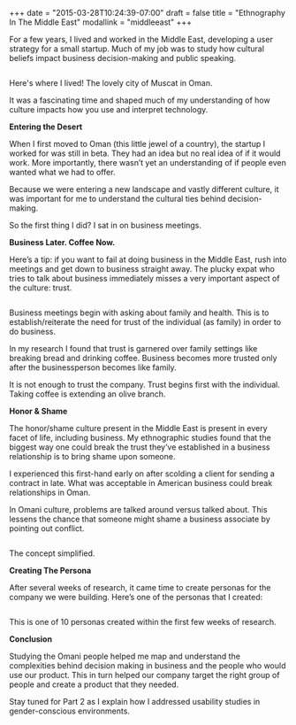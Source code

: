 +++
date = "2015-03-28T10:24:39-07:00"
draft = false
title = "Ethnography In The Middle East"
modallink = "middleeast"
+++

For a few years, I lived and worked in the Middle East, developing a user strategy for a small startup. Much of my job was to study how cultural beliefs impact business decision-making and public speaking. 

<a href="/images/projects/oman/oman-where-i-lived.png" data-lightbox="images-oman" data-title="Map of Oman"><img class="img-responsive img-centered img-responsive-small" src="/images/projects/oman/oman-where-i-lived.png" alt=""></a>
<div class="image-caption">Here's where I lived! The lovely city of Muscat in Oman.</div>

It was a fascinating time and shaped much of my understanding of how culture impacts how you use and interpret technology. 

**Entering the Desert**

When I first moved to Oman (this little jewel of a country), the startup I worked for was still in beta. They had an idea but no real idea of if it would work. More importantly, there wasn’t yet an understanding of if people even wanted what we had to offer. 

Because we were entering a new landscape and vastly different culture, it was important for me to understand the cultural ties behind decision-making. 

So the first thing I did? I sat in on business meetings. 


**Business Later. Coffee Now.** 

Here’s a tip: if you want to fail at doing business in the Middle East, rush into meetings and get down to business straight away.  The plucky expat who tries to talk about business immediately misses a very important aspect of the culture: trust. 

<a href="/images/projects/oman/oman-what.jpg" data-lightbox="images-oman" data-title="Business Later. Coffee Now"><img class="img-responsive img-centered img-responsive-small" src="/images/projects/oman/oman-what.jpg" alt=""></a>

<div class="image-caption">Business meetings begin with asking about family and health. This is to establish/reiterate the need for trust of the individual (as family) in order to do business.</div>

In my research I found that trust is garnered over family settings like breaking bread and drinking coffee. Business becomes more trusted only after the businessperson becomes like family.

It is not enough to trust the company. Trust begins first with the individual. Taking coffee is extending an olive branch.

**Honor & Shame** 

The honor/shame culture present in the Middle East is present in every facet of life, including business. My ethnographic studies found that the biggest way one could break the trust they’ve established in a business relationship is to bring shame upon someone. 

I experienced this first-hand early on after scolding a client for sending a contract in late.  What was acceptable in American business could break relationships in Oman.

In Omani culture, problems are talked around versus talked about. This lessens the chance that someone might shame a business associate by pointing out conflict. 

<a href="/images/projects/oman/oman-problems.jpg" data-lightbox="images-oman" data-title="The concept simplified."><img class="img-responsive img-centered img-responsive-small" src="/images/projects/oman/oman-problems.jpg" alt=""></a>
<div class="image-caption">The concept simplified.</div>

**Creating The Persona**

After several weeks of research, it came time to create personas for the company we were building. Here’s one of the personas that I created:

<a href="/images/projects/oman/oman-persona.png" data-lightbox="images-oman" data-title="This is one of 10 personas created within the first few weeks of research."><img class="img-responsive img-centered img-responsive-small" src="/images/projects/oman/oman-persona.png" alt=""></a>
<div class="image-caption">This is one of 10 personas created within the first few weeks of research.</div>

**Conclusion**

Studying the Omani people helped me map and understand the complexities behind decision making in business and the people who would use our product. This in turn helped our company target the right group of people and create a product that they needed. 

Stay tuned for Part 2 as I explain how I addressed usability studies in gender-conscious environments. 